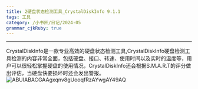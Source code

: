 ```yaml
---
title: 2硬盘状态检测工具_CrystalDiskInfo 9.1.1
tags: 工具
category: /小书匠/日记/2024-05
grammar_cjkRuby: true
---
```




----------
CrystalDiskInfo是一款专业高效的硬盘状态检测工具,CrystalDiskInfo硬盘检测工具检测的内容非常全面，包括硬盘、接口、转速、使用时间以及实时的温度等，用户可以很轻松掌握硬盘的使用情况，CrystalDiskInfo还会根据S.M.A.R.T的评分做出评估，当硬盘快要损坏时还会发出警报。
![ABUIABACGAAgxqnv8gUooqfRzAYwgAY49AQ](https://cdn.jsdelivr.net/gh/time1y/time1y-images-hosting@master/ABUIABACGAAgxqnv8gUooqfRzAYwgAY49AQ.jpg)